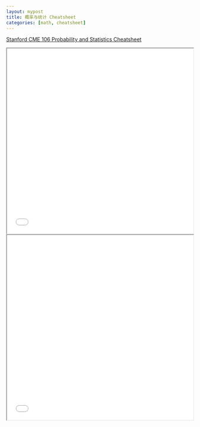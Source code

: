 ```yaml
---
layout: mypost
title: 概率与统计 Cheatsheet
categories: [math, cheatsheet]
---
```


[Stanford CME 106 Probability and Statistics Cheatsheet](https://stanford.edu/~shervine/teaching/cme-106/)

<iframe src="../../posts/2023-math/cheatsheet-probability.pdf" width="100%" height="500px"> </iframe>

<iframe src="../../posts/2023-math/cheatsheet-statistics.pdf" width="100%" height="500px"> </iframe>
